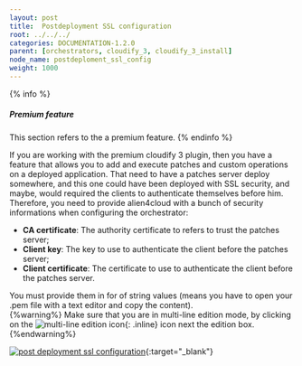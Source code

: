 ```yaml
---
layout: post
title:  Postdeployment SSL configuration
root: ../../../
categories: DOCUMENTATION-1.2.0
parent: [orchestrators, cloudify_3, cloudify_3_install]
node_name: postdeploment_ssl_config
weight: 1000
---
```

{% info %}
<h5>Premium feature</h5>
This section refers to the a premium feature.
{% endinfo %}

If you are working with the premium cloudify 3 plugin, then you have a feature that allows you to add and execute patches and custom operations on a deployed application. That need to have a patches server deploy somewhere, and this one could have been deployed with SSL security, and maybe, would required the clients to authenticate themselves before him.  
Therefore, you need to provide alien4cloud with a bunch of security informations when configuring the orchestrator:

* __CA certificate__: The authority certificate to refers to trust the patches server;
* __Client key__: The key to use to authenticate the client before the patches  server;
* __Client certificate__: The certificate to use to authenticate the client before the patches  server.

You must provide them in for of string values (means you have to open your .pem file with a text editor and copy the content).  
{%warning%}
Make sure that you are in multi-line edition mode, by clicking on the ![multi-line edition icon](../../images/multi-line-edition.png){: .inline} icon next the edition box.
{%endwarning%}

[![post deployment ssl configuration][config_orchestrator_postdeployment_ssl]][config_orchestrator_postdeployment_ssl]{:target="_blank"}


[config_orchestrator_postdeployment_ssl]: ../../images/cloudify3_driver/config_orchestrator_postdeployment_ssl.png  "post deployment ssl"
